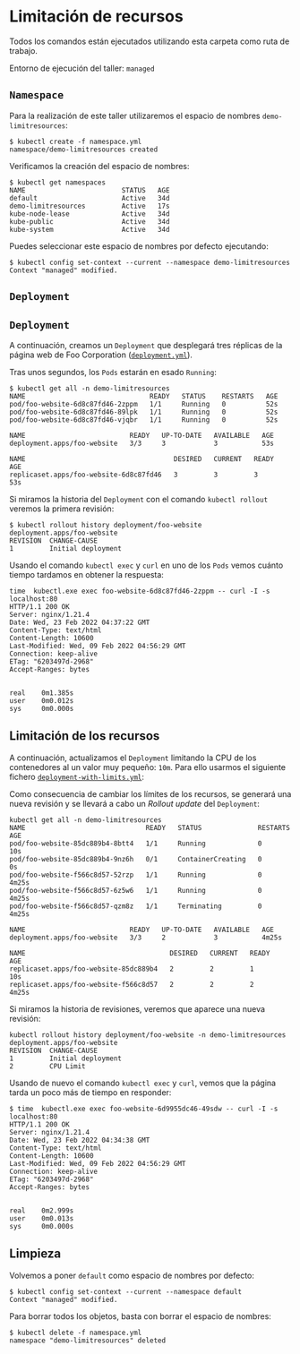 # Limitación de recursos

Todos los comandos están ejecutados utilizando esta carpeta como ruta de trabajo.

Entorno de ejecución del taller: `managed`

## `Namespace`

Para la realización de este taller utilizaremos el espacio de nombres `demo-limitresources`:

```shell
$ kubectl create -f namespace.yml
namespace/demo-limitresources created
```

Verificamos la creación del espacio de nombres:

```shell
$ kubectl get namespaces
NAME                        STATUS   AGE
default                     Active   34d
demo-limitresources         Active   17s
kube-node-lease             Active   34d
kube-public                 Active   34d
kube-system                 Active   34d
```

Puedes seleccionar este espacio de nombres por defecto ejecutando:

```shell
$ kubectl config set-context --current --namespace demo-limitresources
Context "managed" modified.
```


## `Deployment`

## `Deployment`

A continuación, creamos un `Deployment` que desplegará tres réplicas de la página web de Foo Corporation ([`deployment.yml`](./deployment.yml)).

Tras unos segundos, los `Pods` estarán en esado `Running`:

```shell
$ kubectl get all -n demo-limitresources
NAME                               READY   STATUS    RESTARTS   AGE
pod/foo-website-6d8c87fd46-2zppm   1/1     Running   0          52s
pod/foo-website-6d8c87fd46-89lpk   1/1     Running   0          52s
pod/foo-website-6d8c87fd46-vjqbr   1/1     Running   0          52s

NAME                          READY   UP-TO-DATE   AVAILABLE   AGE
deployment.apps/foo-website   3/3     3            3           53s

NAME                                     DESIRED   CURRENT   READY   AGE
replicaset.apps/foo-website-6d8c87fd46   3         3         3       53s
```

Si miramos la historia del `Deployment` con el comando `kubectl rollout` veremos la primera revisión:

```shell
$ kubectl rollout history deployment/foo-website
deployment.apps/foo-website 
REVISION  CHANGE-CAUSE
1         Initial deployment
```

Usando el comando `kubectl exec` y `curl` en uno de los `Pods` vemos cuánto tiempo tardamos en 
obtener la respuesta:

```shell
time  kubectl.exe exec foo-website-6d8c87fd46-2zppm -- curl -I -s localhost:80
HTTP/1.1 200 OK
Server: nginx/1.21.4
Date: Wed, 23 Feb 2022 04:37:22 GMT
Content-Type: text/html
Content-Length: 10600
Last-Modified: Wed, 09 Feb 2022 04:56:29 GMT
Connection: keep-alive
ETag: "6203497d-2968"
Accept-Ranges: bytes


real    0m1.385s
user    0m0.012s
sys     0m0.000s
```
## Limitación de los recursos

A continuación, actualizamos el `Deployment` limitando la CPU de los contenedores al un valor muy pequeño: `10m`.
Para ello usarmos el siguiente fichero [`deployment-with-limits.yml`](./deployment-with-limits.yml):


Como consecuencia de cambiar los límites de los recursos, se generará una nueva revisión y se llevará
a cabo un _Rollout update_ del `Deployment`:

```shell
kubectl get all -n demo-limitresources
NAME                              READY   STATUS              RESTARTS   AGE
pod/foo-website-85dc889b4-8btt4   1/1     Running             0          10s
pod/foo-website-85dc889b4-9nz6h   0/1     ContainerCreating   0          0s
pod/foo-website-f566c8d57-52rzp   1/1     Running             0          4m25s
pod/foo-website-f566c8d57-6z5w6   1/1     Running             0          4m25s
pod/foo-website-f566c8d57-qzm8z   1/1     Terminating         0          4m25s

NAME                          READY   UP-TO-DATE   AVAILABLE   AGE
deployment.apps/foo-website   3/3     2            3           4m25s

NAME                                    DESIRED   CURRENT   READY   AGE
replicaset.apps/foo-website-85dc889b4   2         2         1       10s
replicaset.apps/foo-website-f566c8d57   2         2         2       4m25s
```

Si miramos la historia de revisiones, veremos que aparece una nueva revisión:

```shell
kubectl rollout history deployment/foo-website -n demo-limitresources
deployment.apps/foo-website 
REVISION  CHANGE-CAUSE
1         Initial deployment
2         CPU Limit
```

Usando de nuevo el comando `kubectl exec` y `curl`, vemos que la página tarda un poco más de tiempo en responder:

```shell
$ time  kubectl.exe exec foo-website-6d9955dc46-49sdw -- curl -I -s localhost:80
HTTP/1.1 200 OK
Server: nginx/1.21.4
Date: Wed, 23 Feb 2022 04:34:38 GMT
Content-Type: text/html
Content-Length: 10600
Last-Modified: Wed, 09 Feb 2022 04:56:29 GMT
Connection: keep-alive
ETag: "6203497d-2968"
Accept-Ranges: bytes


real    0m2.999s
user    0m0.013s
sys     0m0.000s
```

## Limpieza

Volvemos a poner `default` como espacio de nombres por defecto:

```shell
$ kubectl config set-context --current --namespace default
Context "managed" modified.
```

Para borrar todos los objetos, basta con borrar el espacio de nombres:

```shell
$ kubectl delete -f namespace.yml
namespace "demo-limitresources" deleted
```